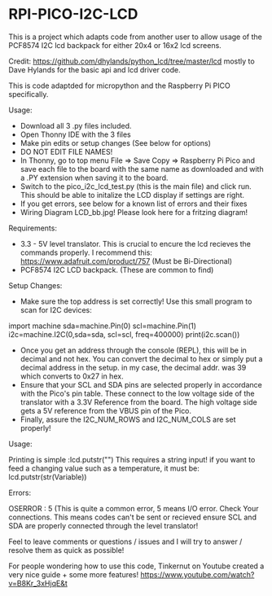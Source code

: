 # RPI-PICO-I2C-LCD
This is a project which adapts code from another user to allow usage of the PCF8574 I2C lcd backpack for either 20x4 or 16x2 lcd screens.

Credit: https://github.com/dhylands/python_lcd/tree/master/lcd mostly to Dave Hylands for the basic api and lcd driver code.

This is code adaptded for micropython and the Raspberry Pi PICO specifically.

Usage: 
- Download all 3 .py files included. 
- Open Thonny IDE with the 3 files
- Make pin edits or setup changes (See below for options) 
- DO NOT EDIT FILE NAMES!
- In Thonny, go to top menu File => Save Copy => Raspberry Pi Pico and save each file to the board with the same name as downloaded and with a .PY extension when saving it to the board. 
- Switch to the pico_i2c_lcd_test.py (this is the main file) and click run. This should be able to initalize the LCD display if settings are right.
- If you get errors, see below for a known list of errors and their fixes
- Wiring Diagram LCD_bb.jpg! Please look here for a fritzing diagram!

Requirements:
- 3.3 - 5V level translator. This is crucial to encure the lcd recieves the commands properly. I recommend this: https://www.adafruit.com/product/757 (Must be Bi-Directional)
- PCF8574 I2C LCD backpack. (These are common to find)

Setup Changes:
- Make sure the top address is set correctly!
Use this small program to scan for I2C devices:

import machine
sda=machine.Pin(0)
scl=machine.Pin(1)
i2c=machine.I2C(0,sda=sda, scl=scl, freq=400000)
print(i2c.scan())

- Once you get an address through the console (REPL), this will be in decimal and not hex. You can convert the decimal to hex or simply put a decimal address in the setup.
in my case, the decimal addr. was 39 which converts to 0x27 in hex.
- Ensure that your SCL and SDA pins are selected properly in accordance with the Pico's pin table. These connect to the low voltage side of the translator with a 3.3V Reference from the board. The high voltage side gets a 5V reference from the VBUS pin of the Pico.
- Finally, assure the I2C_NUM_ROWS and I2C_NUM_COLS are set properly!

Usage: 

Printing is simple :lcd.putstr("") This requires a string input! if you want to feed a changing value such as a temperature, it must be: lcd.putstr(str(Variable))

Errors:

OSERROR : 5 (This is quite a common error, 5 means I/O error. Check Your connections. This means codes can't be sent or recieved ensure SCL and SDA are properly connected through the level translator!

Feel to leave comments or questions / issues and I will try to answer / resolve them as quick as possible!

For people wondering how to use this code, Tinkernut on Youtube created a very nice guide + some more features! https://www.youtube.com/watch?v=B8Kr_3xHjqE&t
